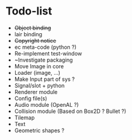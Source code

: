 # Todo-list

- ~~Object binding~~
- lair binding
- ~~Copyright notice~~
- ec meta-code (python ?)
- Re-implement test-window
- ~Investigate packaging
- Move Image in core
- Loader (image, ...)
- Make Input part of sys ?
- Signal/slot + python
- Renderer module
- Config file(s)
- Audio module (OpenAL ?)
- Collision module (Based on Box2D ? Bullet ?)
- Tilemap
- Text
- Geometric shapes ?
